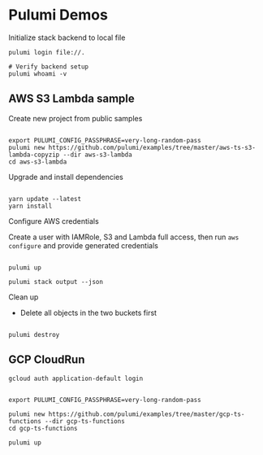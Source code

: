 # Pulumi Demos

Initialize stack backend to local file

```shell
pulumi login file://.

# Verify backend setup
pulumi whoami -v
```

## AWS S3 Lambda sample

Create new project from public samples

```shell

export PULUMI_CONFIG_PASSPHRASE=very-long-random-pass
pulumi new https://github.com/pulumi/examples/tree/master/aws-ts-s3-lambda-copyzip --dir aws-s3-lambda
cd aws-s3-lambda

```

Upgrade and install dependencies

```shell

yarn update --latest
yarn install

```

Configure AWS credentials

Create a user with IAMRole, S3 and Lambda full access, then run `aws configure` and provide generated credentials

```shell

pulumi up

pulumi stack output --json

```

Clean up

- Delete all objects in the two buckets first

```shell

pulumi destroy

```

## GCP CloudRun

```shell
gcloud auth application-default login
```


```shell

export PULUMI_CONFIG_PASSPHRASE=very-long-random-pass

pulumi new https://github.com/pulumi/examples/tree/master/gcp-ts-functions --dir gcp-ts-functions
cd gcp-ts-functions

pulumi up

```
